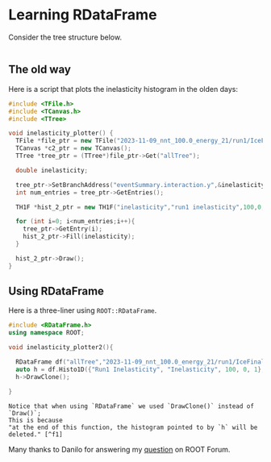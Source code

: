 # Learning RDataFrame

Consider the tree structure below.

```{figure} img/tbrowser_file_structure.png

```
## The old way

Here is a script that plots the inelasticity histogram in the olden days:

```c++
#include <TFile.h>
#include <TCanvas.h>
#include <TTree>

void inelasticity_plotter() {
  TFile *file_ptr = new TFile("2023-11-09_nnt_100.0_energy_21/run1/IceFinal_1_allTree.root","read");
  TCanvas *c2_ptr = new TCanvas();
  TTree *tree_ptr = (TTree*)file_ptr->Get("allTree");

  double inelasticity;

  tree_ptr->SetBranchAddress("eventSummary.interaction.y",&inelasticity);
  int num_entries = tree_ptr->GetEntries(); 

  TH1F *hist_2_ptr = new TH1F("inelasticity","run1 inelasticity",100,0,1);

  for (int i=0; i<num_entries;i++){
    tree_ptr->GetEntry(i);
    hist_2_ptr->Fill(inelasticity);
  }

  hist_2_ptr->Draw();
}

```


## Using RDataFrame
Here is a three-liner using `ROOT::RDataFrame`.

```c++
#include <RDataFrame.h>
using namespace ROOT;

void inelasticity_plotter2(){

  RDataFrame df("allTree","2023-11-09_nnt_100.0_energy_21/run1/IceFinal_1_allTree.root");
  auto h = df.Histo1D({"Run1 Inelasticity", "Inelasticity", 100, 0, 1},"eventSummary.interaction.y");
  h->DrawClone();

}
```

```{tip}
Notice that when using `RDataFrame` we used `DrawClone()` instead of `Draw()`;
This is because 
"at the end of this function, the histogram pointed to by `h` will be deleted." [^f1]
```

Many thanks to Danilo for answering my 
[question](https://root-forum.cern.ch/t/retrieving-tvector3-from-a-tree/57239)
on ROOT Forum.


[^f1]: [Simple RDataFrame Example by Enric Tejedor (CERN)](https://root.cern.ch/doc/master/df000__simple_8C.html)
